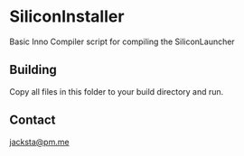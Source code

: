 # SiliconInstaller
Basic Inno Compiler script for compiling the SiliconLauncher

## Building
Copy all files in this folder to your build directory and run.

## Contact
jacksta@pm.me

